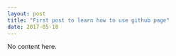```yaml
---
layout: post
title: "First post to learn how to use github page"
date: 2017-05-18
---
```

No content here.
